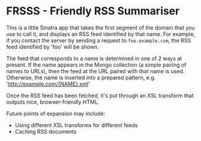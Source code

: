 FRSSS - Friendly RSS Summariser
===============================

This is a little Sinatra app that takes the first segment of the domain that you use to call it, and displays an RSS feed identified by that name. For example, if you contact the server by sending a request to `foo.example.com`, the RSS feed identified by 'foo' will be shown.

The feed that corresponds to a name is determined in one of 2 ways at present. If the name appears in the Mongo collection (a simple pairing of names to URLs), then the feed at the URL paired with that name is used. Otherwise, the name is inserted into a prepared pattern, e.g. 'http://example.com/{NAME}.xml'

Once the RSS feed has been fetched, it's put through an XSL transform that outputs nice, browser-friendly HTML.

Future points of expansion may include:

* Using different XSL transforms for different feeds
* Caching RSS documents